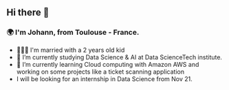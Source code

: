 ## Hi there 👋

### 🌍 I'm Johann, from Toulouse - France. 
* 👨‍👩‍👦 I'm married with a 2 years old kid
* 🔭 I’m currently studying Data Science & AI at Data ScienceTech institute.
* 🌱 I’m currently learning Cloud computing with Amazon AWS and working on some projects like a ticket scanning application
* I will be looking for an internship in Data Science from Nov 21.



<!--
**Joydata/Joydata** is a ✨ _special_ ✨ repository because its `README.md` (this file) appears on your GitHub profile.

Here are some ideas to get you started:


- 👯 I’m looking to collaborate on ...
- 🤔 I’m looking for help with ...
- 💬 Ask me about ...
- 📫 How to reach me: ...
- 😄 Pronouns: ...
- ⚡ Fun fact: ...
-->
